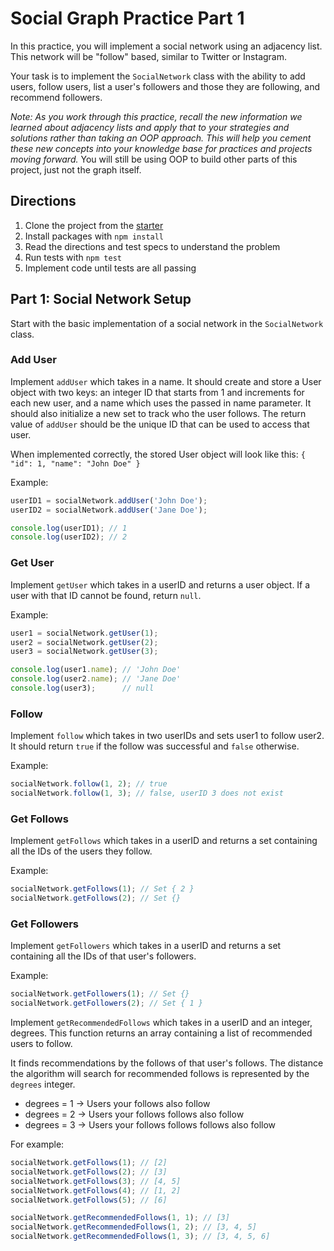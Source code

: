 # Social Graph Practice Part 1

In this practice, you will implement a social network using an adjacency list.
This network will be "follow" based, similar to Twitter or Instagram.

Your task is to implement the `SocialNetwork` class with the ability to add
users, follow users, list a user's followers and those they are following,
and recommend followers.

_Note: As you work through this practice, recall the new information we learned
about adjacency lists and apply that to your strategies and solutions rather
than taking an OOP approach. This will help you cement these new concepts into
your knowledge base for practices and projects moving forward._  You will still
be using OOP to build other parts of this project, just not the graph itself.

## Directions

1. Clone the project from the [starter]
2. Install packages with `npm install`
3. Read the directions and test specs to understand the problem
4. Run tests with `npm test`
5. Implement code until tests are all passing


## Part 1: Social Network Setup

Start with the basic implementation of a social network in the `SocialNetwork`
class.

### Add User

Implement `addUser` which takes in a name. It should create and store a User
object with two keys: an integer ID that starts from 1 and increments for each
new user, and a name which uses the passed in name parameter. It should also
initialize a new set to track who the user follows. The return value of
`addUser` should be the unique ID that can be used to access that user.

When implemented correctly, the stored User object will look like this:
`{ "id": 1, "name": "John Doe" }`

Example:

```js
userID1 = socialNetwork.addUser('John Doe');
userID2 = socialNetwork.addUser('Jane Doe');

console.log(userID1); // 1
console.log(userID2); // 2
```

### Get User

Implement `getUser` which takes in a userID and returns a user object. If a
user with that ID cannot be found, return `null`.

Example:

```js
user1 = socialNetwork.getUser(1);
user2 = socialNetwork.getUser(2);
user3 = socialNetwork.getUser(3);

console.log(user1.name); // 'John Doe'
console.log(user2.name); // 'Jane Doe'
console.log(user3);      // null
```

### Follow

Implement `follow` which takes in two userIDs and sets user1 to follow user2.
It should return `true` if the follow was successful and `false` otherwise.

Example:

```js
socialNetwork.follow(1, 2); // true
socialNetwork.follow(1, 3); // false, userID 3 does not exist
```

### Get Follows

Implement `getFollows` which takes in a userID and returns a set
containing all the IDs of the users they follow.

Example:

```js
socialNetwork.getFollows(1); // Set { 2 }
socialNetwork.getFollows(2); // Set {}
```

### Get Followers

Implement `getFollowers` which takes in a userID and returns a set
containing all the IDs of that user's followers.

Example:

```js
socialNetwork.getFollowers(1); // Set {}
socialNetwork.getFollowers(2); // Set { 1 }
```
Implement `getRecommendedFollows` which takes in a userID and an integer,
degrees. This function returns an array containing a list of recommended
users to follow.

It finds recommendations by the follows of that user's follows. The distance the algorithm will search for recommended follows is represented by the `degrees` integer.

* degrees = 1 -> Users your follows also follow
* degrees = 2 -> Users your follows follows also follow
* degrees = 3 -> Users your follows follows follows also follow

For example:

```js
socialNetwork.getFollows(1); // [2]
socialNetwork.getFollows(2); // [3]
socialNetwork.getFollows(3); // [4, 5]
socialNetwork.getFollows(4); // [1, 2]
socialNetwork.getFollows(5); // [6]

socialNetwork.getRecommendedFollows(1, 1); // [3]
socialNetwork.getRecommendedFollows(1, 2); // [3, 4, 5]
socialNetwork.getRecommendedFollows(1, 3); // [3, 4, 5, 6]
```




[starter]: https://github.com/appacademy/practice-for-week-06-social-graph-practice
